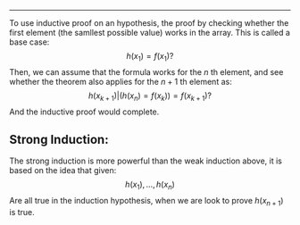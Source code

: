 ----
To use inductive proof on an hypothesis, the proof by checking whether the first element (the samllest possible value) works in the array. This is called a base case:
$$h(x_{1}) = f(x_{1}) ?$$
Then, we can assume that the formula works for the $n$ th element, and see whether the theorem also applies for the $n+1$ th element as:
$$h(x_{k+1}) | (h(x_{n})=f(x_{k})) = f(x_{k+1})? $$
And the inductive proof would complete.

## Strong Induction:

The strong induction is more powerful than the weak induction above, it is based on the idea that given:
$$h(x_{1}),\dots,h(x_{n})$$ Are all true in the induction hypothesis, when we are look to prove $h(x_{n+1})$ is true.

